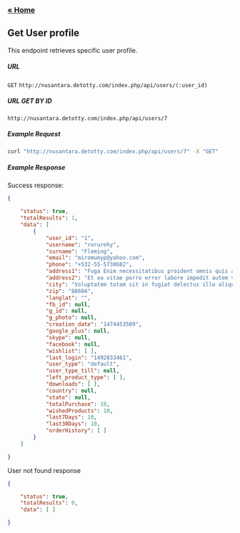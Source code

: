 ### [&laquo; Home](index.md)

## Get User profile
This endpoint retrieves specific user profile.
##### URL
`GET` `http://nusantara.detotty.com/index.php/api/users/(:user_id)`

##### URL GET BY ID
`http://nusantara.detotty.com/index.php/api/users/7`

##### Example Request
````sh
curl "http://nusantara.detotty.com/index.php/api/users/7" -X "GET"

````
##### Example Response
Success response:
````json
{

    "status": true,
    "totalResults": 1,
    "data": [
        {
            "user_id": "1",
            "username": "rorurehy",
            "surname": "Fleming",
            "email": "miromumyp@yahoo.com",
            "phone": "+532-55-5730682",
            "address1": "Fuga Enim necessitatibus proident omnis quis aut voluptatibus iste dolore quis neque adipisicing ut",
            "address2": "Et ea vitae porro error labore impedit autem voluptates vel voluptas dolores mollitia",
            "city": "Voluptatem totam sit in fugiat delectus illo aliquam culpa dolor",
            "zip": "88604",
            "langlat": "",
            "fb_id": null,
            "g_id": null,
            "g_photo": null,
            "creation_date": "1474453509",
            "google_plus": null,
            "skype": null,
            "facebook": null,
            "wishlist": [ ],
            "last_login": "1492833461",
            "user_type": "default",
            "user_type_till": null,
            "left_product_type": [ ],
            "downloads": [ ],
            "country": null,
            "state": null,
            "totalPurchase": 10,
            "wishedProducts": 10,
            "last7Days": 10,
            "last30Days": 10,
            "orderHistory": [ ]
        }
    ]

}
````

User not found response
````json
{

    "status": true,
    "totalResults": 0,
    "data": [ ]

}
````
